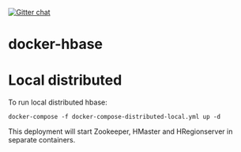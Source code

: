 [![Gitter chat](https://badges.gitter.im/gitterHQ/gitter.png)](https://gitter.im/big-data-europe/Lobby)

# docker-hbase

# Local distributed
To run local distributed hbase:
```
docker-compose -f docker-compose-distributed-local.yml up -d
```

This deployment will start Zookeeper, HMaster and HRegionserver in separate containers.
